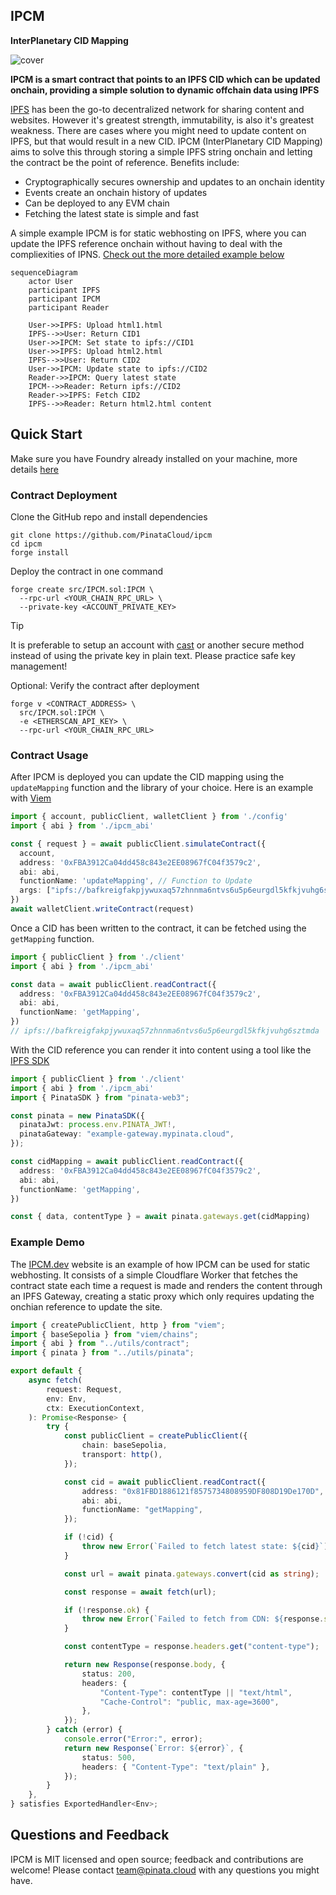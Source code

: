 ## IPCM

**InterPlanetary CID Mapping**

![cover](https://dweb.mypinata.cloud/ipfs/bafkreigsap637s5qtmp2cqomi3tkjlz62pet35x3cfbjqzh7mmbioiooei)

**IPCM is a smart contract that points to an IPFS CID which can be updated onchain, providing a simple solution to dynamic offchain data using IPFS**

[IPFS](https://ipfs.io) has been the go-to decentralized network for sharing content and websites. However it's greatest strength, immutability, is also it's greatest weakness. There are cases where you might need to update content on IPFS, but that would result in a new CID. IPCM (InterPlanetary CID Mapping) aims to solve this through storing a simple IPFS string onchain and letting the contract be the point of reference. Benefits include:

- Cryptographically secures ownership and updates to an onchain identity
- Events create an onchain history of updates
- Can be deployed to any EVM chain
- Fetching the latest state is simple and fast

A simple example IPCM is for static webhosting on IPFS, where you can update the IPFS reference onchain without having to deal with the compliexities of IPNS. [Check out the more detailed example below](#example-demo)

```mermaid
sequenceDiagram
    actor User
    participant IPFS
    participant IPCM
    participant Reader

    User->>IPFS: Upload html1.html
    IPFS-->>User: Return CID1
    User->>IPCM: Set state to ipfs://CID1
    User->>IPFS: Upload html2.html
    IPFS-->>User: Return CID2
    User->>IPCM: Update state to ipfs://CID2
    Reader->>IPCM: Query latest state
    IPCM-->>Reader: Return ipfs://CID2
    Reader->>IPFS: Fetch CID2
    IPFS-->>Reader: Return html2.html content
```

## Quick Start

Make sure you have Foundry already installed on your machine, more details [here](https://book.getfoundry.sh/getting-started/installation)

### Contract Deployment

Clone the GitHub repo and install dependencies

```
git clone https://github.com/PinataCloud/ipcm
cd ipcm
forge install
```

Deploy the contract in one command

```
forge create src/IPCM.sol:IPCM \
  --rpc-url <YOUR_CHAIN_RPC_URL> \
  --private-key <ACCOUNT_PRIVATE_KEY>
```

> [!TIP]
> It is preferable to setup an account with [cast](https://book.getfoundry.sh/tutorials/best-practices?highlight=wallet#private-key-management) or another secure method instead of using the private key in plain text. Please practice safe key management!

Optional: Verify the contract after deployment

```
forge v <CONTRACT_ADDRESS> \
  src/IPCM.sol:IPCM \
  -e <ETHERSCAN_API_KEY> \
  --rpc-url <YOUR_CHAIN_RPC_URL>
```

### Contract Usage

After IPCM is deployed you can update the CID mapping using the `updateMapping` function and the library of your choice. Here is an example with [Viem](https://viem.sh/docs/contract/writeContract#writecontract)

```typescript
import { account, publicClient, walletClient } from './config'
import { abi } from './ipcm_abi'

const { request } = await publicClient.simulateContract({
  account,
  address: '0xFBA3912Ca04dd458c843e2EE08967fC04f3579c2',
  abi: abi,
  functionName: 'updateMapping', // Function to Update
  args: ["ipfs://bafkreigfakpjywuxaq57zhnnma6ntvs6u5p6eurgdl5kfkjvuhg6sztmda"] // IPFS CID args
})
await walletClient.writeContract(request)
```

Once a CID has been written to the contract, it can be fetched using the `getMapping` function.

```typescript
import { publicClient } from './client'
import { abi } from './ipcm_abi'

const data = await publicClient.readContract({
  address: '0xFBA3912Ca04dd458c843e2EE08967fC04f3579c2',
  abi: abi,
  functionName: 'getMapping',
})
// ipfs://bafkreigfakpjywuxaq57zhnnma6ntvs6u5p6eurgdl5kfkjvuhg6sztmda
```

With the CID reference you can render it into content using a tool like the [IPFS SDK](https://docs.pinata.cloud/web3/sdk)

```typescript
import { publicClient } from './client'
import { abi } from './ipcm_abi'
import { PinataSDK } from "pinata-web3";

const pinata = new PinataSDK({
  pinataJwt: process.env.PINATA_JWT!,
  pinataGateway: "example-gateway.mypinata.cloud",
});

const cidMapping = await publicClient.readContract({
  address: '0xFBA3912Ca04dd458c843e2EE08967fC04f3579c2',
  abi: abi,
  functionName: 'getMapping',
})

const { data, contentType } = await pinata.gateways.get(cidMapping)
```

### Example Demo

The [IPCM.dev](https://ipfs.dev) website is an example of how IPCM can be used for static webhosting. It consists of a simple Cloudflare Worker that fetches the contract state each time a request is made and renders the content through an IPFS Gateway, creating a static proxy which only requires updating the onchian reference to update the site.

```typescript
import { createPublicClient, http } from "viem";
import { baseSepolia } from "viem/chains";
import { abi } from "../utils/contract";
import { pinata } from "../utils/pinata";

export default {
	async fetch(
		request: Request,
		env: Env,
		ctx: ExecutionContext,
	): Promise<Response> {
		try {
			const publicClient = createPublicClient({
				chain: baseSepolia,
				transport: http(),
			});

			const cid = await publicClient.readContract({
				address: "0x81FBD1886121f8575734808959DF808D19De170D",
				abi: abi,
				functionName: "getMapping",
			});

			if (!cid) {
				throw new Error(`Failed to fetch latest state: ${cid}`);
			}

			const url = await pinata.gateways.convert(cid as string);

			const response = await fetch(url);

			if (!response.ok) {
				throw new Error(`Failed to fetch from CDN: ${response.statusText}`);
			}

			const contentType = response.headers.get("content-type");

			return new Response(response.body, {
				status: 200,
				headers: {
					"Content-Type": contentType || "text/html",
					"Cache-Control": "public, max-age=3600",
				},
			});
		} catch (error) {
			console.error("Error:", error);
			return new Response(`Error: ${error}`, {
				status: 500,
				headers: { "Content-Type": "text/plain" },
			});
		}
	},
} satisfies ExportedHandler<Env>;
```

## Questions and Feedback

IPCM is MIT licensed and open source; feedback and contributions are welcome! Please contact [team@pinata.cloud](mailto:team@pinata.cloud) with any questions you might have.

